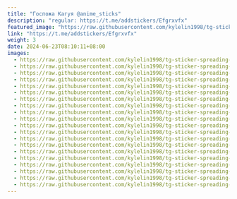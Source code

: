 ```yaml
---
title: "Госпожа Кагуя @anime_sticks"
description: "regular: https://t.me/addstickers/Efgrxvfx"
featured_image: "https://raw.githubusercontent.com/kylelin1998/tg-sticker-spreading-worldwide-images/main/img/f87cd494-b482-4b4b-9dc5-73562afe67f9.jpg"
link: "https://t.me/addstickers/Efgrxvfx"
weight: 3
date: 2024-06-23T08:10:11+08:00
images:
  - https://raw.githubusercontent.com/kylelin1998/tg-sticker-spreading-worldwide-images/main/img/f87cd494-b482-4b4b-9dc5-73562afe67f9.jpg
  - https://raw.githubusercontent.com/kylelin1998/tg-sticker-spreading-worldwide-images/main/img/9ab0906f-9f10-4266-b302-18ce77a18b8a.jpg
  - https://raw.githubusercontent.com/kylelin1998/tg-sticker-spreading-worldwide-images/main/img/e28db66b-368f-4e69-bbe3-097015e53fb5.jpg
  - https://raw.githubusercontent.com/kylelin1998/tg-sticker-spreading-worldwide-images/main/img/aed6bfa9-f7e4-4b05-9e24-9eb2bd0cfe5f.jpg
  - https://raw.githubusercontent.com/kylelin1998/tg-sticker-spreading-worldwide-images/main/img/0701b6a9-a3fa-458d-a986-7595f74d7e8f.jpg
  - https://raw.githubusercontent.com/kylelin1998/tg-sticker-spreading-worldwide-images/main/img/7361be2f-ace8-48f6-bfc0-58473ac3a1d2.jpg
  - https://raw.githubusercontent.com/kylelin1998/tg-sticker-spreading-worldwide-images/main/img/bd965744-4935-42d5-8eba-4ca18cb2c448.jpg
  - https://raw.githubusercontent.com/kylelin1998/tg-sticker-spreading-worldwide-images/main/img/bb94a27f-df68-4694-9219-f7d790d72385.jpg
  - https://raw.githubusercontent.com/kylelin1998/tg-sticker-spreading-worldwide-images/main/img/b3761dc7-30af-4d82-8e6c-30e254c7546d.jpg
  - https://raw.githubusercontent.com/kylelin1998/tg-sticker-spreading-worldwide-images/main/img/b35bd3b2-93a2-42e4-8500-f143bf6ef6f0.jpg
  - https://raw.githubusercontent.com/kylelin1998/tg-sticker-spreading-worldwide-images/main/img/beb7343a-d294-41d0-a3f8-c78ea1c056c4.jpg
  - https://raw.githubusercontent.com/kylelin1998/tg-sticker-spreading-worldwide-images/main/img/c12e24c0-7433-4259-9d13-2029b278b871.jpg
  - https://raw.githubusercontent.com/kylelin1998/tg-sticker-spreading-worldwide-images/main/img/106ff34b-2872-4ab3-800e-85e20e2a366f.jpg
  - https://raw.githubusercontent.com/kylelin1998/tg-sticker-spreading-worldwide-images/main/img/a9521e9e-7251-4d9f-ac39-1acc01526669.jpg
  - https://raw.githubusercontent.com/kylelin1998/tg-sticker-spreading-worldwide-images/main/img/b8abf08d-2b2e-4d6a-9252-95ca9613ef2e.jpg
  - https://raw.githubusercontent.com/kylelin1998/tg-sticker-spreading-worldwide-images/main/img/92b208d3-08f9-4a86-a8c3-062ae93057bf.jpg
  - https://raw.githubusercontent.com/kylelin1998/tg-sticker-spreading-worldwide-images/main/img/094ccd51-1455-4d8e-a3c8-ec24bd036dbd.jpg
  - https://raw.githubusercontent.com/kylelin1998/tg-sticker-spreading-worldwide-images/main/img/a7fe5130-9c3d-449e-9f5e-1c1b2280b748.jpg
  - https://raw.githubusercontent.com/kylelin1998/tg-sticker-spreading-worldwide-images/main/img/41da3cd3-db1b-4129-932b-09a577b7af5b.jpg
  - https://raw.githubusercontent.com/kylelin1998/tg-sticker-spreading-worldwide-images/main/img/a230dfa4-485d-4d62-b1af-c7e662a6b7d5.jpg
---
```

